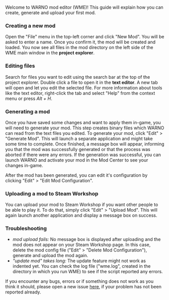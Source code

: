 Welcome to WARNO mod editor (WME)! This guide will explain how you can create, generate and upload your first mod.

### Creating a new mod

Open the "File" menu in the top-left corner and click "New Mod". You will be asked to enter a name. Once you confirm it, the mod will be created and loaded. You now see all files in the mod directory on the left side of the WME main window in the **project explorer**.

### Editing files

Search for files you want to edit using the search bar at the top of the project explorer. Double click a file to open it in the **text editor**. A new tab will open and let you edit the selected file. For more information about tools like the text editor, right-click the tab and select "Help" from the context menu or press *Alt + H*.

### Generating a mod

Once you have saved some changes and want to apply them in-game, you will need to generate your mod. This step creates binary files which WARNO can read from the text files you edited. To generate your mod, click "Edit" > "Generate Mod". This will launch a separate application and might take some time to complete. Once finished, a message box will appear, informing you that the mod was successfully generated or that the process was aborted if there were any errors. If the generation was successful, you can launch WARNO and activate your mod in the Mod Center to see your changes in-game.

After the mod has been generated, you can edit it's configuration by clicking "Edit" > "Edit Mod Configuration".

### Uploading a mod to Steam Workshop

You can upload your mod to Steam Workshop if you want other people to be able to play it. To do that, simply click "Edit" > "Upload Mod". This will again launch another application and display a message box on success.

### Troubleshooting

- *mod upload fails:* No message box is displayed after uploading and the mod does not appear on your Steam Workshop page. In this case, delete the mod config file ("Edit" > "Delete Mod Configuration"), generate and upload the mod again.
- *"update mod" takes long:* The update feature might not work as indented yet. You can check the log file ("wme.log", created in the directory in which you run WME) to see if the script reported any errors.

If you encounter any bugs, errors or if something does not work as you think it should, please open a new issue [here](https://github.com/Jonitr0/WarnoModEditor/issues), if your problem has not been reported already.